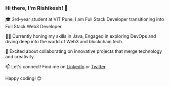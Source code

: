 ### Hi there, I'm Rishikesh! 👋

🎓 3rd-year student at VIT Pune, I am Full Stack Developer transitioning into Full Stack Web3 Developer.

👨‍💻 Currently honing my skills in Java, Engaged in exploring DevOps and diving deep into the world of Web3 and blockchain tech.

🌟 Excited about collaborating on innovative projects that merge technology and creativity.

📫 Let's connect! Find me on [LinkedIn](https://www.linkedin.com/in/rishikesh-sanjekar/) or [Twitter](https://twitter.com/RishikeshxS).

Happy coding! 😊

